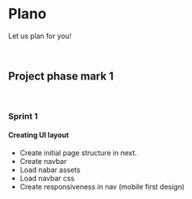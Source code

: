# Plano

Let us plan for you!

<br/>

## Project phase mark 1
<br/>

### Sprint 1


#### Creating UI layout
- Create initial page structure in next.
- Create navbar 
- Load nabar assets 
- Load navbar css
- Create responsiveness in nav (mobile first design)
